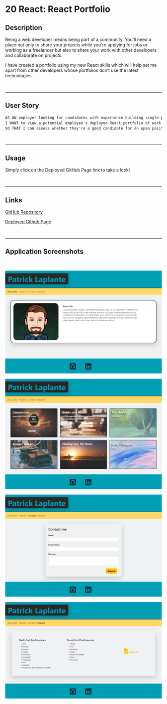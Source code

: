# 20 React: React Portfolio

## Description
Being a web developer means being part of a community. You’ll need a place not only to share your projects while you're applying for jobs or working as a freelancer but also to share your work with other developers and collaborate on projects.

I have created a portfolio using my new React skills which will help set me apart from other developers whose portfolios don’t use the latest technologies.

&nbsp;

---
## User Story

```md
AS AN employer looking for candidates with experience building single-page applications
I WANT to view a potential employee's deployed React portfolio of work samples
SO THAT I can assess whether they're a good candidate for an open position
```
&nbsp;

---
## Usage

Simply click on the Deployed GitHub Page link to take a look!  

&nbsp;

---
## Links

[GitHub Repository](https://github.com/MorningSol/react-portfolio)

[Deployed Github Page](http://MorningSol.github.io//react-portfolio)

&nbsp;

---
## Application Screenshots

&nbsp;

![React Porfolio Main Page](./Assets/screencapture-mainpage.png)

![React Porfolio Projects Page](./Assets/screencapture-projects-page.png)

![React Porfolio Contact Page](./Assets/screencapture-contact-page.png)

![React Porfolio Resume Page](./Assets/screencapture-resume-page.png)


